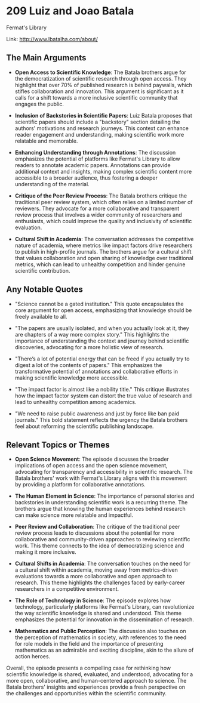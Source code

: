 # 209 Luiz and Joao Batala
Fermat's Library

Link: http://www.lbatalha.com/about/




## The Main Arguments

- **Open Access to Scientific Knowledge**: The Batala brothers argue for the democratization of scientific research through open access. They highlight that over 70% of published research is behind paywalls, which stifles collaboration and innovation. This argument is significant as it calls for a shift towards a more inclusive scientific community that engages the public.

- **Inclusion of Backstories in Scientific Papers**: Luiz Batala proposes that scientific papers should include a "backstory" section detailing the authors' motivations and research journeys. This context can enhance reader engagement and understanding, making scientific work more relatable and memorable.

- **Enhancing Understanding through Annotations**: The discussion emphasizes the potential of platforms like Fermat's Library to allow readers to annotate academic papers. Annotations can provide additional context and insights, making complex scientific content more accessible to a broader audience, thus fostering a deeper understanding of the material.

- **Critique of the Peer Review Process**: The Batala brothers critique the traditional peer review system, which often relies on a limited number of reviewers. They advocate for a more collaborative and transparent review process that involves a wider community of researchers and enthusiasts, which could improve the quality and inclusivity of scientific evaluation.

- **Cultural Shift in Academia**: The conversation addresses the competitive nature of academia, where metrics like impact factors drive researchers to publish in high-profile journals. The brothers argue for a cultural shift that values collaboration and open sharing of knowledge over traditional metrics, which can lead to unhealthy competition and hinder genuine scientific contribution.

## Any Notable Quotes

- "Science cannot be a gated institution."
  This quote encapsulates the core argument for open access, emphasizing that knowledge should be freely available to all.

- "The papers are usually isolated, and when you actually look at it, they are chapters of a way more complex story."
  This highlights the importance of understanding the context and journey behind scientific discoveries, advocating for a more holistic view of research.

- "There’s a lot of potential energy that can be freed if you actually try to digest a lot of the contents of papers."
  This emphasizes the transformative potential of annotations and collaborative efforts in making scientific knowledge more accessible.

- "The impact factor is almost like a nobility title."
  This critique illustrates how the impact factor system can distort the true value of research and lead to unhealthy competition among academics.

- "We need to raise public awareness and just by force like ban paid journals."
  This bold statement reflects the urgency the Batala brothers feel about reforming the scientific publishing landscape.

## Relevant Topics or Themes

- **Open Science Movement**: The episode discusses the broader implications of open access and the open science movement, advocating for transparency and accessibility in scientific research. The Batala brothers' work with Fermat's Library aligns with this movement by providing a platform for collaborative annotations.

- **The Human Element in Science**: The importance of personal stories and backstories in understanding scientific work is a recurring theme. The brothers argue that knowing the human experiences behind research can make science more relatable and impactful.

- **Peer Review and Collaboration**: The critique of the traditional peer review process leads to discussions about the potential for more collaborative and community-driven approaches to reviewing scientific work. This theme connects to the idea of democratizing science and making it more inclusive.

- **Cultural Shifts in Academia**: The conversation touches on the need for a cultural shift within academia, moving away from metrics-driven evaluations towards a more collaborative and open approach to research. This theme highlights the challenges faced by early-career researchers in a competitive environment.

- **The Role of Technology in Science**: The episode explores how technology, particularly platforms like Fermat's Library, can revolutionize the way scientific knowledge is shared and understood. This theme emphasizes the potential for innovation in the dissemination of research.

- **Mathematics and Public Perception**: The discussion also touches on the perception of mathematics in society, with references to the need for role models in the field and the importance of presenting mathematics as an admirable and exciting discipline, akin to the allure of action heroes.

Overall, the episode presents a compelling case for rethinking how scientific knowledge is shared, evaluated, and understood, advocating for a more open, collaborative, and human-centered approach to science. The Batala brothers' insights and experiences provide a fresh perspective on the challenges and opportunities within the scientific community.